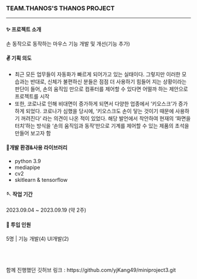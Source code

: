### TEAM.THANOS'S THANOS PROJECT
---
#### ✨ 프로젝트 소개
손 동작으로 동작하는 마우스 기능 개발 및 개선(기능 추가)
#### ✌️ 기획 의도
- 최근 모든 업무들이 자동화가 빠르게 되어가고 있는 실태이다. 그렇지만 이러한 모습과는 반대로, 신체가 불편하신 분들은 점점 더 사용하기 힘들어 지는 상황이라는 판단이 들어, 손의 움직임 만으로 컴퓨터를 제어할 수 있다면 어떨까 하는 제안으로 프로젝트를 시작
- 또한, 코로나로 인해 비대면이 증가하게 되면서 다양한 업종에서 ‘키오스크’가 증가하게 되었다. 코로나가 심했을 당시에, ‘키오스크도 손이 닿는 것이기 때문에 사용하기 꺼려진다’ 라는 의견이 나온 적이 있었다. 해당 발언에서 착안하여 현재의 ‘화면을 터치’하는 방식을 ‘손의 움직임과 동작’만으로 기계를 제어할 수 있는 제품의 초석을 만들어 보고자 함
#### 🧶개발 환경&사용 라이브러리
- python 3.9
- mediapipe
- cv2
- skitlearn & tensorflow
#### 🪡 작업 기간
2023.09.04 ~ 2023.09.19 (약 2주)

#### 📃 투입 인원
5명 | 기능 개발(4) UI개발(2)

<br>
<br>
<br>
함께 진행했던 깃허브 링크 : https://github.com/yjKang49/miniproject3.git
